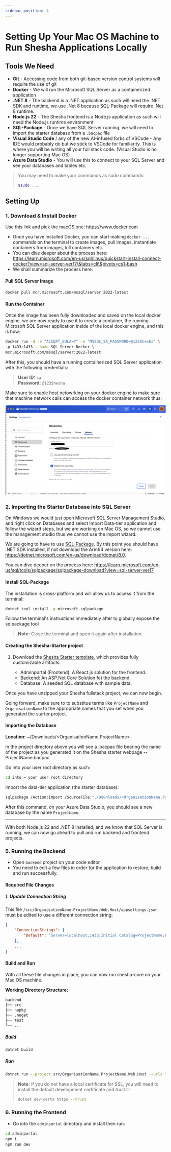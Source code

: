 ```yaml
---
sidebar_position: 4
---
```


# Setting Up Your Mac OS Machine to Run Shesha Applications Locally

## Tools We Need

* **Git** - Accessing code from both git-based version control systems will require the use of git
* **Docker** - We will run the Microsoft SQL Server as a containerized application
* **.NET 8** - The backend is a .NET application as such will need the .NET SDK and runtime, we use .Net 8 because SQL-Package will require .Net 8 runtime.
* **Node.js 22** - The Shesha frontend is a Node.js application as such will need the Node.js runtime environment
* **SQL-Package** - Once we have SQL Server running, we will need to import the starter database from a `.bacpac` file
* **Visual Studio Code** / any of the new AI-infused forks of VSCode - Any IDE would probably do but we stick to VSCode for familiarity. This is where you will be writing all your full stack code. (Visual Studio is no longer supporting Mac OS)
* **Azure Data Studio** - You will use this to connect to your SQL Server and see your databases and tables etc.

> You may need to make your commands as sudo commands: 
> ```bash
> $sudo ...
> ```

## Setting Up

### 1. Download & Install Docker

Use this link and pick the macOS one: https://www.docker.com

* Once you have installed Docker, you can start making `docker ...` commands on the terminal to create images, pull images, instantiate containers from images, kill containers etc.
* You can dive deeper about the process here: https://learn.microsoft.com/en-us/sql/linux/quickstart-install-connect-docker?view=sql-server-ver17\&tabs=cli\&pivots=cs1-bash
* We shall summarize the process here:

#### Pull SQL Server Image

```bash
docker pull mcr.microsoft.com/mssql/server:2022-latest
```

#### Run the Container

Once the image has been fully downloaded and saved on the local docker engine, we are now ready to use it to create a container, the running Microsoft SQL Server application inside of the local docker engine, and this is how:

```bash
docker run -d -e "ACCEPT_EULA=Y" -e "MSSQL_SA_PASSWORD=@123Shesha" \
-p 1433:1433 --name SQL_Server_Docker \
mcr.microsoft.com/mssql/server:2022-latest
```

After this, you should have a running containerized SQL Server application with the following credentials:

> **User ID:** `sa`\
> **Password:** `@123Shesha`

Make sure to enable host netowrking on your docker engine to make sure that machine network calls can access the docker container network thus:

![enable host networking](./enable-host-networking.png)

### 2. Importing the Starter Database into SQL Server

On Windows we would just open Microsoft SQL Server Management Studio, and right click on Databases and select Import Data-tier application and follow the wizard steps, but we are working on Mac OS, so we cannot use the management studio thus we cannot use the import wizard.

We are going to have to use [SQL-Package](https://learn.microsoft.com/en-us/sql/tools/sqlpackage/sqlpackage?view=sql-server-ver17). By this point you should have .NET SDK installed, if not download the Arm64 version here: https://dotnet.microsoft.com/en-us/download/dotnet/8.0.

You can dive deeper on the process here: https://learn.microsoft.com/en-us/sql/tools/sqlpackage/sqlpackage-download?view=sql-server-ver17

#### Install SQL-Package

The installation is cross-platform and will allow us to access it from the terminal:

```bash
dotnet tool install -g microsoft.sqlpackage
```

Follow the terminal's instructions immediately after to globally expose the sqlpackage tool

> **Note:** Close the terminal and open it again after installation.

#### Creating the Shesha-Starter project

1. Download the [Shesha Starter template](https://www.shesha.io/download-shesha?_gl=1*1brs2vj*_ga*NTYwNjU0MjAxLjE3NTQ0NzMwMDE.*_ga_NKYL5VXNHY*czE3NTQ0NzMwMDAkbzEkZzEkdDE3NTQ0NzMyNjEkajMxJGwwJGgw), which provides fully customizable artifacts:

   * Adminportal (Frontend): A React.js solution for the frontend.
   * Backend: An ASP.Net Core Solution fot the backend.
   * Database: A seeded SQL database with sample data.

Once you have unzipped your Shesha fullstack project, we can now begin.

Going forward, make sure to to substitue terms like `ProjectName` and `OrganisationName` to the appropriate names that you set when you generated the starter project.

#### Importing the Database

**Location:** ~/Downloads/\<OrganisationName.ProjectName>

In the project directory above you will see a .bacpac file bearing the name of the project as you generated it on the Shesha starter webpage -- ProjectName.bacpac

Go into your user root directory as such:

```bash
cd into ~ your user root directory
```

Import the data-tier application (the starter database):

```bash
sqlpackage /Action:Import /SourceFile:"./Downloads/<OrganisationName.ProjectName>/<ProjectName>.bacpac" /TargetConnectionString:"Server=localhost,1433;Initial Catalog=ProjectName;Persist Security Info=False;User ID=sa;Password=@123Shesha;MultipleActiveResultSets=False;Encrypt=True;TrustServerCertificate=True;Connection Timeout=30;"
```

After this command, on your Azure Data Studio, you should see a new database by the name `ProjectName`.

***

With both Node.js 22 and .NET 8 installed, and we know that SQL Server is running, we can now go ahead to pull and run backend and frontend projects.

### 5. Running the Backend

* Open `backend` project on your code editor
* You need to edit a few files in order for the application to restore, build and run successfully.

#### Required File Changes

##### 1. Update Connection String

This file `/src/OrganisationName.ProjectName.Web.Host/appsettings.json` must be edited to use a different connection string:

```json
{
    "ConnectionStrings": {
        "Default": "Server=localhost,1433;Initial Catalog=ProjectName;Persist Security Info=False;User ID=sa;Password=@123Shesha;MultipleActiveResultSets=False;Encrypt=True;TrustServerCertificate=True;Connection Timeout=30;"
    },
    ...
}
```

#### Build and Run

With all these file changes in place, you can now run shesha-core on your Mac OS machine.

**Working Directory Structure:**

```
backend
├── src
├── nupkg
├── .nuget
├── test
└── ...
```

##### Build

```bash
dotnet build
```

##### Run

```bash
dotnet run --project src/OrganisationName.ProjectName.Web.Host --urls "http://localhost:21021;https://localhost:44362"
```

> **Note:** If you do not have a local certificate for SSL, you will need to install the default development certificate and trust it:
>
> ```bash
> dotnet dev-certs https --trust
> ```

### 6. Running the Frontend

* Go into the `adminportal` directory and install then run:

```bash
cd adminportal
npm i
npm run dev
```
